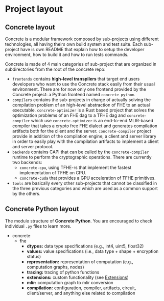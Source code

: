 # Project layout

## Concrete layout

Concrete is a modular framework composed by sub-projects using different technologies, all having theirs own build system and test suite. Each sub-project have is own README that explain how to setup the developer environment, how to build it and how to run tests commands.

Concrete is made of 4 main categories of sub-project that are organized in subdirectories from the root of the concrete repo:

* `frontends` contains **high-level transpilers** that target end users developers who want to use the Concrete stack easily from their usual environment. There are for now only one frontend provided by the Concrete project: a Python frontend named `concrete-python`.
* `compilers` contains the sub-projects in charge of actually solving the compilation problem of an high-level abstraction of FHE to an actual executable. `concrete-optimizer` is a Rust based project that solves the optimization problems of an FHE dag to a TFHE dag and `concrete-compiler` which use `concrete-optimizer` is an end-to-end MLIR-based compiler that takes a crypto free FHE dialect and generates compilation artifacts both for the client and the server. `concrete-compiler` project provide in addition of the compilation engine, a client and server library in order to easily play with the compilation artifacts to implement a client and server protocol.
* `backends` contains CAPI that can be called by the `concrete-compiler` runtime to perform the cryptographic operations. There are currently two backends:
  * `concrete-cpu`, using TFHE-rs that implement the fastest implementation of TFHE on CPU.
  * `concrete-cuda` that provides a GPU acceleration of TFHE primitives.
* `tools` are basically every other sub-projects that cannot be classified in the three previous categories and which are used as a common support by the others.

## Concrete Python layout

The module structure of **Concrete Python**. You are encouraged to check individual `.py` files to learn more.

* concrete
  * fhe
    * **dtypes:** data type specifications (e.g., int4, uint5, float32)
    * **values:** value specifications (i.e., data type + shape + encryption status)
    * **representation:** representation of computation (e.g., computation graphs, nodes)
    * **tracing:** tracing of python functions
    * **extensions:** custom functionality (see [Extensions](../core-features/extensions.md))
    * **mlir:** computation graph to mlir conversion
    * **compilation:** configuration, compiler, artifacts, circuit, client/server, and anything else related to compilation
